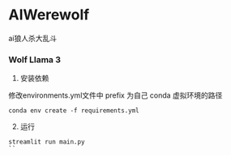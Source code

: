 # AIWerewolf
ai狼人杀大乱斗

### Wolf Llama 3

1. 安装依赖

修改environments.yml文件中 prefix 为自己 conda 虚拟环境的路径

```
conda env create -f requirements.yml
```

2. 运行

```
streamlit run main.py
``
